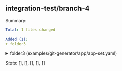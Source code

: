## integration-test/branch-4

Summary:
```yaml
Total: 1 files changed

Added (1):
+ folder3
```

<details>
<summary>folder3 (examples/git-generator/app/app-set.yaml)</summary>
<br>

```diff
@@ Application added: folder3 (examples/git-generator/app/app-set.yaml) @@
+apiVersion: apps/v1
+kind: Deployment
+metadata:
+  annotations:
+    argocd.argoproj.io/tracking-id: folder3:apps/Deployment:/deploy-from-folder-three
+  name: deploy-from-folder-three
+spec:
+  replicas: 2
+  selector:
+    matchLabels:
+      app: myapp
+  template:
+    metadata:
+      labels:
+        app: myapp
+    spec:
+      containers:
+      - image: dag-andersen/myapp:latest
+        name: myapp
+        ports:
+        - containerPort: 80
```

</details>

_Stats_:
[], [], [], [], []
